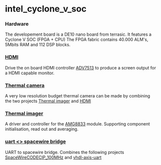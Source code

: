 # intel_cyclone_v_soc


### Hardware
The developement board is a DE10 nano board from terrasic.
It features a Cyclone V SOC (FPGA + CPU)
The FPGA fabric contains 40.000 ALM's, 5Mbits RAM and 112 DSP blocks.

### [HDMI](/hdmi)
Drive the on board HDMI controller 
[ADV7513](https://www.analog.com/en/products/adv7513.html) 
to produce a screen output for a HDMI capable monitor.

### [Thermal camera](/heat_cam)
A very low resolution budget thermal camera can be made by combining the two projects [Thermal imager](/heat_sens) and [HDMI](/hdmi)

### [Thermal imager](/heat_sens)
A driver and controller for the 
[AMG8833](https://industry.panasonic.eu/components/sensors/industrial-sensors/grid-eye/amg88xx-high-performance-type/amg8833-amg8833)
module. Supporting component initialisation, read out and averaging.

### [uart <> spacewire bridge](/uart_spw)
UART to spacewire bridge. Combines the following projects 
[SpaceWireCODECIP_100MHz](https://github.com/provoostkris/SpaceWireCODECIP_100MHz) and 
[vhdl-axis-uart](https://github.com/provoostkris/vhdl-axis-uart)
